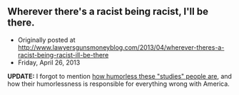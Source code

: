 ## Wherever there's a racist being racist, I'll be there.

 * Originally posted at http://www.lawyersgunsmoneyblog.com/2013/04/wherever-theres-a-racist-being-racist-ill-be-there
 * Friday, April 26, 2013

**UPDATE:** I forgot to mention [how humorless these "studies" people are](http://acephalous.typepad.com/acephalous/2007/06/update\_africana.html), and how their humorlessness is responsible for everything wrong with America.